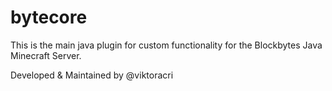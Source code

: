 # bytecore

This is the main java plugin for custom functionality for the Blockbytes Java Minecraft Server.

Developed & Maintained by @viktoracri
